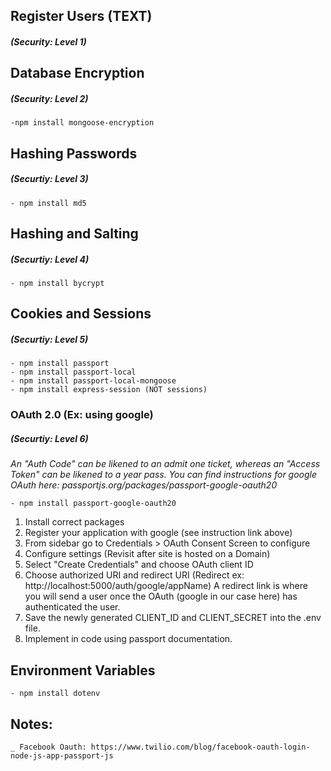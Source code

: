 ## Register Users (TEXT)
##### _(Security: Level 1)_

## Database Encryption 
##### _(Security: Level 2)_
    -npm install mongoose-encryption

## Hashing Passwords
##### _(Securtiy: Level 3)_
    - npm install md5

## Hashing and Salting 
##### _(Securtiy: Level 4)_
    - npm install bycrypt

## Cookies and Sessions
##### _(Securtiy: Level 5)_
    - npm install passport
    - npm install passport-local
    - npm install passport-local-mongoose
    - npm install express-session (NOT sessions)

### OAuth 2.0 (Ex: using google) 
##### _(Securtiy: Level 6)_
_An "Auth Code" can be likened to an admit one ticket, whereas an "Access Token" can be likened to a year pass. You can find instructions for google OAuth here:  passportjs.org/packages/passport-google-oauth20_

    - npm install passport-google-oauth20

1. Install correct packages
2. Register your application with google (see instruction link above)
3. From sidebar go to Credentials > OAuth Consent Screen to configure
4. Configure settings (Revisit after site is hosted on a Domain)
5. Select "Create Credentials" and choose OAuth client ID
6. Choose authorized URI and redirect URI (Redirect ex: http://localhost:5000/auth/google/appName) A redirect link is where you will send a user once the OAuth (google in our case here) has authenticated the user.
7. Save the newly generated CLIENT_ID and CLIENT_SECRET into the .env file.
8. Implement in code using passport documentation.

## Environment Variables
    - npm install dotenv

## Notes:
    _ Facebook Oauth: https://www.twilio.com/blog/facebook-oauth-login-node-js-app-passport-js
